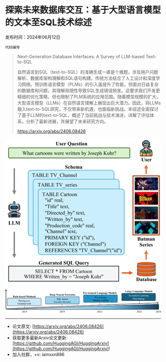 # 探索未来数据库交互：基于大型语言模型的文本至SQL技术综述
发布时间：2024年06月12日

`代码编写`
> Next-Generation Database Interfaces: A Survey of LLM-based Text-to-SQL
>
> 自然语言到SQL（text-to-SQL）的准确生成一直是个难题，涉及用户问题解析、数据库架构理解和SQL语句构建。传统方法结合了人工设计和深度学习网络。预训练语言模型（PLMs）的引入虽提升了性能，但面对日益复杂的数据库和问题，其理解局限性导致SQL生成错误频发。这要求我们开发更精细的优化策略，但也限制了PLM系统的应用范围。随着模型规模的扩大，大型语言模型（LLMs）在自然语言理解上展现出巨大潜力。因此，将LLMs融入text-to-SQL研究，不仅带来新机遇，也面临新挑战。本综述全面探讨了基于LLM的text-to-SQL，概述了当前挑战与技术演进，详解了评估体系，分析了最新进展，并展望了未来研究方向。
>
> https://arxiv.org/abs/2406.08426

![](https://raw.githubusercontent.com/HuggingAGI/HuggingArxiv/main/paper_images/2406.08426/x1.png)
![](https://raw.githubusercontent.com/HuggingAGI/HuggingArxiv/main/paper_images/2406.08426/x2.png)

<hr />

- 论文原文: [https://arxiv.org/abs/2406.08426](https://arxiv.org/abs/2406.08426)
- 获取更多最新Arxiv论文更新: [https://github.com/HuggingAGI/HuggingArxiv](https://github.com/HuggingAGI/HuggingArxiv)!
- 加入社群，+v: iamxxn886